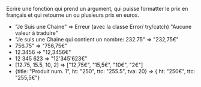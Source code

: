 Ecrire une fonction qui prend un argument, qui puisse formatter le prix en français et qui retourne un ou plusieurs prix en euros.

* "Je Suis une Chaine" => Erreur (avec la classe Error/ try/catch) "Aucune valeur à traduire"
* "Je suis une Chaine qui contient un nombre: 232.75" => "232,75€"
* 756.75" => "756,75€"
* 12.3456 => "12,3456€"
* 12 345 623 => "12'345'623€"
* [12.75, 15.5, 10, 2] => ["12,75€", "15,5€", "10€", "2€"]
* {title: "Produit num. 1", ht: "250", ttc: "255.5", tva: 20} => { ht: "250€", ttc: "255,5€"}
